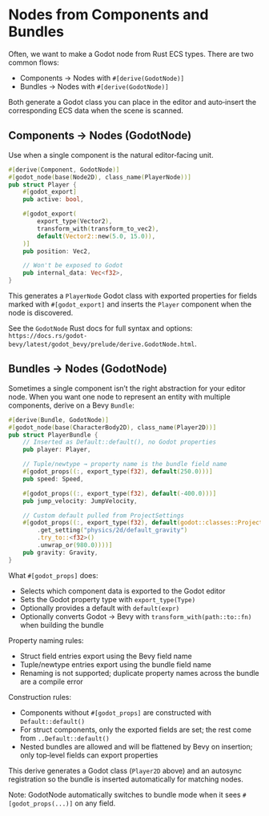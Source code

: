 # Nodes from Components and Bundles

Often, we want to make a Godot node from Rust ECS types. There are two common flows:

- Components → Nodes with `#[derive(GodotNode)]`
- Bundles → Nodes with `#[derive(GodotNode)]`

Both generate a Godot class you can place in the editor and auto‑insert the corresponding ECS data when the scene is scanned.

## Components → Nodes (GodotNode)

Use when a single component is the natural editor‑facing unit.

```rust
#[derive(Component, GodotNode)]
#[godot_node(base(Node2D), class_name(PlayerNode))]
pub struct Player {
    #[godot_export]
    pub active: bool,

    #[godot_export(
        export_type(Vector2),
        transform_with(transform_to_vec2),
        default(Vector2::new(5.0, 15.0)),
    )]
    pub position: Vec2,

    // Won't be exposed to Godot
    pub internal_data: Vec<f32>,
}
```

This generates a `PlayerNode` Godot class with exported properties for fields marked with `#[godot_export]` and inserts the `Player` component when the node is discovered.

See the `GodotNode` Rust docs for full syntax and options: `https://docs.rs/godot-bevy/latest/godot_bevy/prelude/derive.GodotNode.html`.

## Bundles → Nodes (GodotNode)

Sometimes a single component isn’t the right abstraction for your editor node. When you want one node to represent an entity with multiple components, derive on a Bevy `Bundle`:

```rust
#[derive(Bundle, GodotNode)]
#[godot_node(base(CharacterBody2D), class_name(Player2D))]
pub struct PlayerBundle {
    // Inserted as Default::default(), no Godot properties
    pub player: Player,

    // Tuple/newtype → property name is the bundle field name
    #[godot_props((:, export_type(f32), default(250.0)))]
    pub speed: Speed,

    #[godot_props((:, export_type(f32), default(-400.0)))]
    pub jump_velocity: JumpVelocity,

    // Custom default pulled from ProjectSettings
    #[godot_props((:, export_type(f32), default(godot::classes::ProjectSettings::singleton()
        .get_setting("physics/2d/default_gravity")
        .try_to::<f32>()
        .unwrap_or(980.0))))]
    pub gravity: Gravity,
}
```

What `#[godot_props]` does:

- Selects which component data is exported to the Godot editor
- Sets the Godot property type with `export_type(Type)`
- Optionally provides a default with `default(expr)`
- Optionally converts Godot → Bevy with `transform_with(path::to::fn)` when building the bundle

Property naming rules:

- Struct field entries export using the Bevy field name
- Tuple/newtype entries export using the bundle field name
- Renaming is not supported; duplicate property names across the bundle are a compile error

Construction rules:

- Components without `#[godot_props]` are constructed with `Default::default()`
- For struct components, only the exported fields are set; the rest come from `..Default::default()`
- Nested bundles are allowed and will be flattened by Bevy on insertion; only top‑level fields can export properties

This derive generates a Godot class (`Player2D` above) and an autosync registration so the bundle is inserted automatically for matching nodes.

Note: GodotNode automatically switches to bundle mode when it sees `#[godot_props(...)]` on any field.


